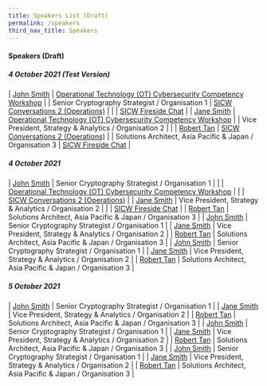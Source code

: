 ```yaml
---
title: Speakers List (Draft)
permalink: /speakers
third_nav_title: Speakers
---
```

#### **Speakers (Draft)**

##### 4 October 2021 (Test Version)

| [John Smith](/david-koh)                                                 | [Operational Technology (OT) Cybersecurity Competency Workshop](/fireside-chat) |
| Senior Cryptography Strategist / Organisation 1            | [SICW Conversations 2 (Operations)](/fireside-chat)                             |
|                                                            | [SICW Fireside Chat](/fireside-chat)                                            |
| [Jane Smith](/david-koh)                                                 | [Operational Technology (OT) Cybersecurity Competency Workshop](/fireside-chat) |
| Vice President, Strategy & Analytics / Organisation 2      |                                                               |
| [Robert Tan](/david-koh)                                                 | [SICW Conversations 2 (Operations)](/fireside-chat)                             |
| Solutions Architect, Asia Pacific & Japan / Organisation 3 | [SICW Fireside Chat](/fireside-chat)                                            |

##### 4 October 2021

| [John Smith](/david-koh)     | Senior Cryptography Strategist / Organisation 1     |
|      | 	[Operational Technology (OT) Cybersecurity Competency Workshop](/fireside-chat)     |
|      | 	[SICW Conversations 2 (Operations)](/fireside-chat)     |
| [Jane Smith](/david-koh)     | Vice President, Strategy & Analytics / Organisation 2     |
|      | [SICW Fireside Chat](/fireside-chat)     |
| [Robert Tan](/david-koh)     | Solutions Architect, Asia Pacific & Japan / Organisation 3     |
| [John Smith](/david-koh)     | Senior Cryptography Strategist / Organisation 1     |
| [Jane Smith](/david-koh)     | Vice President, Strategy & Analytics / Organisation 2     |
| [Robert Tan](/david-koh)     | Solutions Architect, Asia Pacific & Japan / Organisation 3     |
| [John Smith](/david-koh)     | Senior Cryptography Strategist / Organisation 1     |
| [Jane Smith](/david-koh)     | Vice President, Strategy & Analytics / Organisation 2     |
| [Robert Tan](/david-koh)     | Solutions Architect, Asia Pacific & Japan / Organisation 3     |

##### 5 October 2021

| [John Smith](/david-koh)     | Senior Cryptography Strategist / Organisation 1     |
| [Jane Smith](/david-koh)     | Vice President, Strategy & Analytics / Organisation 2     |
| [Robert Tan](/david-koh)     | Solutions Architect, Asia Pacific & Japan / Organisation 3     |
| [John Smith](/david-koh)     | Senior Cryptography Strategist / Organisation 1     |
| [Jane Smith](/david-koh)     | Vice President, Strategy & Analytics / Organisation 2     |
| [Robert Tan](/david-koh)     | Solutions Architect, Asia Pacific & Japan / Organisation 3     |
| [John Smith](/david-koh)     | Senior Cryptography Strategist / Organisation 1     |
| [Jane Smith](/david-koh)     | Vice President, Strategy & Analytics / Organisation 2     |
| [Robert Tan](/david-koh)     | Solutions Architect, Asia Pacific & Japan / Organisation 3     |